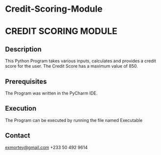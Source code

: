 # Credit-Scoring-Module
CREDIT SCORING MODULE
=====================


Description
-----------
This Python Program takes various inputs, calculates and provides a credit score for the user.
The Credit Score has a maximum value of 850. 

Prerequisites
-------------
The Program was written in the PyCharm IDE.

Execution
---------
The Program can be executed by running the file named Executable

Contact
-------
exmortey@gmail.com
+233 50 492 9614

